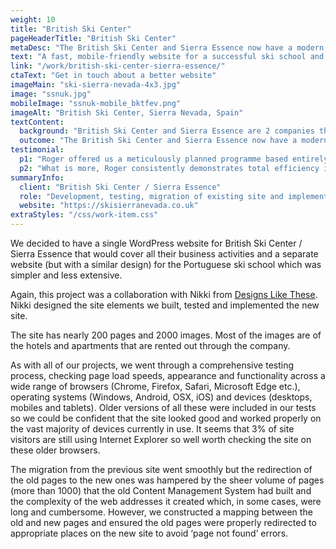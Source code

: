 ```yaml
---
weight: 10
title: "British Ski Center"
pageHeaderTitle: "British Ski Center"
metaDesc: "The British Ski Center and Sierra Essence now have a modern, fast, mobile-responsive website to help them grow their business."
text: "A fast, mobile-friendly website for a successful ski school and accommodation agency. Previously the client had 2 distinct websites - one for the ski side of the business, the other for the accommodation. We proposed combining them into an integrated, 'one stop shop' for skiers."
link: "/work/british-ski-center-sierra-essence/"
ctaText: "Get in touch about a better website"
imageMain: "ski-sierra-nevada-4x3.jpg"
image: "ssnuk.jpg"
mobileImage: "ssnuk-mobile_bktfev.png"
imageAlt: "British Ski Center, Sierra Nevada, Spain"
textContent:
  background: "British Ski Center and Sierra Essence are 2 companies that have a director in common. The first focuses on ski and snowboard lessons in the Sierra Nevada, Spain, whereas the second deals with accommodation, lift passes, transfers and facilities bookings. They had separate, but very similar websites previously with most content duplicated across both sites. This was confusing. In addition, the <a href='https://skiserranevada.com' target='_blank'>Portuguese ski school</a> had an almost identical site. All the sites had served the companies well for several years but a more modern design was needed with a different site structure."
  outcome: "The British Ski Center and Sierra Essence now have a modern, fast, mobile-responsive website to help them grow their business. The feedback from management and staff has been excellent and we continue to work with them, making changes such as adding new properties as well as monitoring the site and updating software components."
testimonial:
  p1: "Roger offered us a meticulously planned programme based entirely on our needs and requirements having previously studied in depth the full nature of our business to grasp a true understanding for himself of what we strive do and achieve. Out of his understanding and continued liaising with us, he was not only able to structure a series of ideas but also many significant suggestions to wholly enhance the effectiveness of the final product. From his in-depth research into the many search engine related elements (keywords, meta tags etc.) to the choice of images, typeface, style and colour themes not to mention a full study into our target markets, he made what is effectively a complex project into something entirely stress free for us. The final result feels entirely like a true reflection on us and what we offer not to mention being <strong>many times more efficient and effective in captivating clients and generating new business.</strong>"
  p2: "What is more, Roger consistently demonstrates total efficiency in his work in response to our requirements, whether it's for simple tweaks or reviewing other potential projects/improvements. Basically put, Roger knows exactly what he is doing and our investment in his work has been more than fully justified for which <strong>I have no problems in recommending his services to anyone seriously looking to give their business a massive online boost!!</strong>"
summaryInfo:
  client: "British Ski Center / Sierra Essence"
  role: "Development, testing, migration of existing site and implementation."
  website: "https://skisierranevada.co.uk"
extraStyles: "/css/work-item.css"
---
```


We decided to have a single WordPress website for British Ski Center / Sierra Essence that would cover all their business activities and a separate website (but with a similar design) for the Portuguese ski school which was simpler and less extensive.

Again, this project was a collaboration with Nikki from [Designs Like These](https://designslikethese.co.uk). Nikki designed the site elements we built, tested and implemented the new site.

The site has nearly 200 pages and 2000 images. Most of the images are of the hotels and apartments that are rented out through the company.

As with all of our projects, we went through a comprehensive testing process, checking page load speeds, appearance and functionality across a wide range of browsers (Chrome, Firefox, Safari, Microsoft Edge etc.), operating systems (Windows, Android, OSX, iOS) and devices (desktops, mobiles and tablets). Older versions of all these were included in our tests so we could be confident that the site looked good and worked properly on the vast majority of devices currently in use. It seems that 3% of site visitors are still using Internet Explorer so well worth checking the site on these older browsers.

The migration from the previous site went smoothly but the redirection of the old pages to the new ones was hampered by the sheer volume of pages (more than 1000) that the old Content Management System had built and the complexity of the web addresses it created which, in some cases, were long and cumbersome. However, we constructed a mapping between the old and new pages and ensured the old pages were properly redirected to appropriate places on the new site to avoid ‘page not found’ errors.
